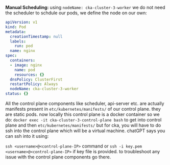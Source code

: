 **Manual Scheduling:** using `nodeName: cka-cluster-3-worker` we do not need the scheduler to schdule our pods, we define the node on our own:

```yaml
apiVersion: v1
kind: Pod
metadata:
  creationTimestamp: null
  labels:
    run: pod
  name: nginx
spec:
  containers:
  - image: nginx
    name: pod
    resources: {}
  dnsPolicy: ClusterFirst
  restartPolicy: Always
  nodeName: cka-cluster-3-worker
status: {}
```

All the control plane components like scheduler, api-server etc. are actually manifests present in `etc/kubernetes/manifests/` of our control plane. they are static pods. now locally this control plane 
is a docker container so we do:
`docker exec -it cka-cluster-3-control-plane bash` to get into control plane and then `etc/kubernetes/manifests/` but for cka, you will have to do ssh into the control plane which will be a virtual machine. chatGPT says you can ssh into it using:

`ssh <username>@<control-plane-IP>` command or `ssh -i key.pem <username>@<control-plane-IP>` if key file is provided. to troubleshoot any issue with the control plane components go there.

